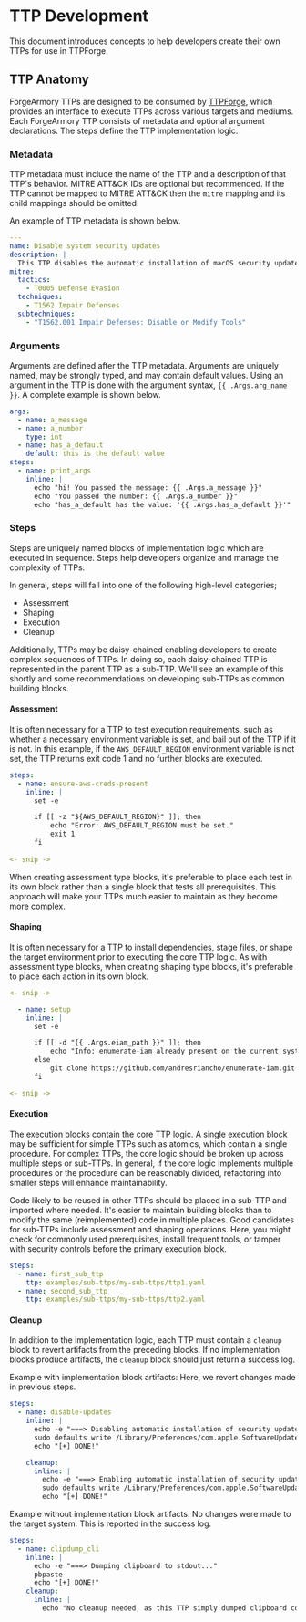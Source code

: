 # TTP Development

This document introduces concepts to help developers 
create their own TTPs for use in TTPForge.

## TTP Anatomy

ForgeArmory TTPs are designed to be consumed by [TTPForge](https://github.com/facebookincubator/TTPForge), 
which provides an interface to execute TTPs across various targets and mediums. 
Each ForgeArmory TTP consists of metadata and optional argument declarations. 
The steps define the TTP implementation logic.

### Metadata

TTP metadata must include the name of the TTP and a description of that TTP's 
behavior. MITRE ATT&CK IDs are optional but recommended. If the TTP cannot be 
mapped to MITRE ATT&CK then the `mitre` mapping and its child mappings should be 
omitted.

An example of TTP metadata is shown below.

```yaml
---
name: Disable system security updates
description: |
  This TTP disables the automatic installation of macOS security updates.
mitre:
  tactics:
    - T0005 Defense Evasion
  techniques:
    - T1562 Impair Defenses
  subtechniques:
    - "T1562.001 Impair Defenses: Disable or Modify Tools"

```

### Arguments

Arguments are defined after the TTP metadata. Arguments are uniquely named, 
may be strongly typed, and may contain default values. Using an argument in 
the TTP is done with the argument syntax, `{{ .Args.arg_name }}`. 
A complete example is shown below.

```yaml
args:
  - name: a_message
  - name: a_number
    type: int
  - name: has_a_default
    default: this is the default value
steps:
  - name: print_args
    inline: |
      echo "hi! You passed the message: {{ .Args.a_message }}"
      echo "You passed the number: {{ .Args.a_number }}"
      echo "has_a_default has the value: '{{ .Args.has_a_default }}'"
```

### Steps

Steps are uniquely named blocks of implementation logic which are executed in 
sequence. Steps help developers organize and manage the complexity of TTPs.

In general, steps will fall into one of the following high-level categories;

- Assessment
- Shaping
- Execution
- Cleanup

Additionally, TTPs may be daisy-chained enabling developers to create complex 
sequences of TTPs. In doing so, each daisy-chained TTP is represented in the 
parent TTP as a sub-TTP. We'll see an example of this shortly and some 
recommendations on developing sub-TTPs as common building blocks.

#### Assessment

It is often necessary for a TTP to test execution requirements, such as whether 
a necessary environment variable is set, and bail out of the TTP if it is not. 
In this example, if the `AWS_DEFAULT_REGION` environment variable is not set, 
the TTP returns exit code 1 and no further blocks are executed.

```yaml
steps:
  - name: ensure-aws-creds-present
    inline: |
      set -e

      if [[ -z "${AWS_DEFAULT_REGION}" ]]; then
          echo "Error: AWS_DEFAULT_REGION must be set."
          exit 1
      fi
    
<- snip ->
```

When creating assessment type blocks, it's preferable to place each test in its 
own block rather than a single block that tests all prerequisites. This approach
will make your TTPs much easier to maintain as they become more complex.


#### Shaping

It is often necessary for a TTP to install dependencies, stage files, or shape 
the target environment prior to executing the core TTP logic. As with assessment
type blocks, when creating shaping type blocks, it's preferable to place each 
action in its own block.

```yaml
<- snip ->

  - name: setup
    inline: |
      set -e

      if [[ -d "{{ .Args.eiam_path }}" ]]; then
          echo "Info: enumerate-iam already present on the current system"
      else
          git clone https://github.com/andresriancho/enumerate-iam.git {{ .Args.eiam_path }}
      fi

<- snip ->
```

#### Execution

The execution blocks contain the core TTP logic. A single execution block may 
be sufficient for simple TTPs such as atomics, which contain a single procedure.
For complex TTPs, the core logic should be broken up across multiple steps or 
sub-TTPs. In general, if the core logic implements multiple procedures or the 
procedure can be reasonably divided, refactoring into smaller steps will enhance
maintainability.

Code likely to be reused in other TTPs should be placed in a sub-TTP and imported 
where needed. It's easier to maintain building blocks than to modify the same 
(reimplemented) code in multiple places. Good candidates for sub-TTPs include 
assessment and shaping operations. Here, you might check for commonly used 
prerequisites, install frequent tools, or tamper with security controls before 
the primary execution block.

```yaml
steps:
  - name: first_sub_ttp
    ttp: examples/sub-ttps/my-sub-ttps/ttp1.yaml
  - name: second_sub_ttp
    ttp: examples/sub-ttps/my-sub-ttps/ttp2.yaml
```

#### Cleanup

In addition to the implementation logic, each TTP must contain a `cleanup` block 
to revert artifacts from the preceding blocks. If no implementation blocks produce 
artifacts, the `cleanup` block should just return a success log.

Example with implementation block artifacts: Here, we revert changes made in 
previous steps.
```yaml
steps:
  - name: disable-updates
    inline: |
      echo -e "===> Disabling automatic installation of security updates..."
      sudo defaults write /Library/Preferences/com.apple.SoftwareUpdate.plist CriticalUpdateInstall -bool NO
      echo "[+] DONE!"

    cleanup:
      inline: |
        echo -e "===> Enabling automatic installation of security updates..."
        sudo defaults write /Library/Preferences/com.apple.SoftwareUpdate.plist CriticalUpdateInstall -bool YES
        echo "[+] DONE!"
```

Example without implementation block artifacts: No changes were made to the 
target system. This is reported in the success log.
```yaml
steps:
  - name: clipdump_cli
    inline: |
	  echo -e "===> Dumping clipboard to stdout..."
      pbpaste
      echo "[+] DONE!"
    cleanup:
      inline: |
        echo "No cleanup needed, as this TTP simply dumped clipboard contents to stdout."
```


